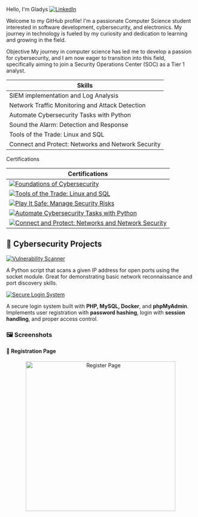  Hello, I'm Gladys
[![LinkedIn](https://img.shields.io/badge/LinkedIn-0077B5?style=flat-square&logo=linkedin&logoColor=white)](https://www.linkedin.com/in/gladys-l-lemus-73034b244/)

Welcome to my GitHub profile! I'm a passionate Computer Science student interested in software development, cybersecurity, and electronics.
My journey in technology is fueled by my curiosity and dedication to learning and growing in the field.

Objective
My journey in computer science has led me to develop a passion for cybersecurity, and I am now eager to transition into this field, specifically aiming to join a Security Operations Center (SOC)
as a Tier 1 analyst.


| Skills                                            |
|---------------------------------------------------|
| SIEM implementation and Log Analysis              |
| Network Traffic Monitoring and Attack Detection   |
| Automate Cybersecurity Tasks with Python          |                                     
| Sound the Alarm: Detection and Response           |                                 
| Tools of the Trade: Linux and SQL                 |                                       
| Connect and Protect: Networks and Network Security|



Certifications

| Certifications                                                                        |
|---------------------------------------------------------------------------------------|
| [![Foundations of Cybersecurity](https://img.shields.io/badge/Foundations%20of%20Cybersecurity-Certified-blue)](https://coursera.org/share/83347fc0dc3c3ec0158273fa3b418f92) |
| [![Tools of the Trade: Linux and SQL](https://img.shields.io/badge/Tools%20of%20the%20Trade%3A%20Linux%20and%20SQL-Certified-blue)](https://coursera.org/share/cfff4bc3261f10a3295c839ede35d37f) |
| [![Play It Safe: Manage Security Risks](https://img.shields.io/badge/Play%20It%20Safe%3A%20Manage%20Security%20Risks-Certified-blue)](https://coursera.org/share/6dce128d488aa4359467accf44644f8a) |
| [![Automate Cybersecurity Tasks with Python](https://img.shields.io/badge/Automate%20Cybersecurity%20Tasks%20with%20Python-Certified-blue)](https://coursera.org/share/f324cf46b30474b2cec1fb07791a86e3) |
| [![Connect and Protect: Networks and Network Security](https://img.shields.io/badge/Connect%20and%20Protect%3A%20Networks%20and%20Network%20Security-Certified-blue)](https://coursera.org/share/b3bbdb1dc9300fcfc2f9c3f6718e1360) |


## 🔐 Cybersecurity Projects

[![Vulnerability Scanner](https://img.shields.io/badge/-Vulnerability%20Scanner-3776AB?style=for-the-badge&logo=python&logoColor=white)](https://github.com/gladysxlemush/vulnerability-scanner)

  A Python script that scans a given IP address for open ports using the socket module. Great for demonstrating basic network reconnaissance and port discovery skills.
  


[![Secure Login System](https://img.shields.io/badge/-Secure%20Login%20System-4F5D95?style=for-the-badge&logo=php&logoColor=white&labelColor=302f2f)](https://github.com/gladysxlemush/secure-login-system)

A secure login system built with **PHP, MySQL, Docker**, and **phpMyAdmin**.  
Implements user registration with **password hashing**, login with **session handling**, and proper access control.

### 🖼️ Screenshots

#### 🔐 Registration Page
<p align="center">
  <img src="screenshots/register.png" alt="Register Page" width="400"/>
</p>

